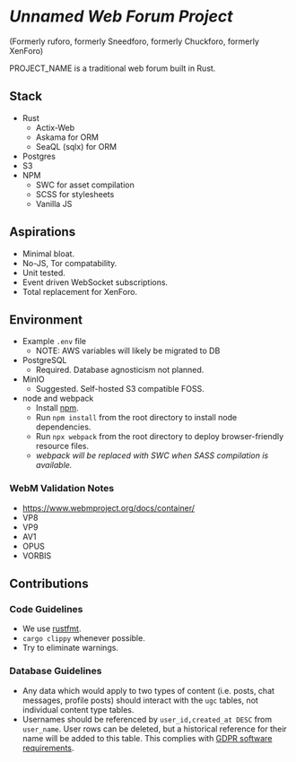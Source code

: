 # _Unnamed Web Forum Project_
(Formerly ruforo, formerly Sneedforo, formerly Chuckforo, formerly XenForo)

PROJECT_NAME is a traditional web forum built in Rust.

## Stack
 - Rust
   - Actix-Web
   - Askama for ORM
   - SeaQL (sqlx) for ORM
 - Postgres
 - S3
 - NPM
   - SWC for asset compilation
   - SCSS for stylesheets
   - Vanilla JS

## Aspirations
 - Minimal bloat.
 - No-JS, Tor compatability.
 - Unit tested.
 - Event driven WebSocket subscriptions.
 - Total replacement for XenForo.

## Environment
 - Example `.env` file
   + NOTE: AWS variables will likely be migrated to DB
 - PostgreSQL
   + Required. Database agnosticism not planned.
 - MinIO
   + Suggested. Self-hosted S3 compatible FOSS.
 - node and webpack
   + Install [npm](https://nodejs.org/en/download/).
   + Run `npm install` from the root directory to install node dependencies.
   + Run `npx webpack` from the root directory to deploy browser-friendly resource files.
   + _webpack will be replaced with SWC when SASS compilation is available._

### WebM Validation Notes
 - https://www.webmproject.org/docs/container/
 - VP8
 - VP9
 - AV1
 - OPUS
 - VORBIS

## Contributions
### Code Guidelines
 - We use [rustfmt](https://github.com/rust-lang/rustfmt).
 - `cargo clippy` whenever possible.
 - Try to eliminate warnings.

### Database Guidelines
 - Any data which would apply to two types of content (i.e. posts, chat messages, profile posts) should interact with the `ugc` tables, not individual content type tables.
 - Usernames should be referenced by `user_id,created_at DESC` from `user_name`. User rows can be deleted, but a historical reference for their name will be added to this table. This complies with [GDPR software requirements](https://gdpr.eu/right-to-be-forgotten).
